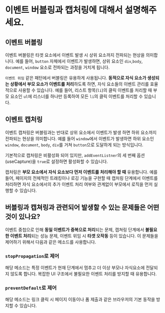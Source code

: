 # 이벤트 버블링과 캡처링에 대해서 설명해주세요.

## 이벤트 버블링

이벤트 버블링은 타겟 요소에서 이벤트 발생 시 상위 요소까지 전파되는 현상을 의미합니다. 예를 들어, `button` 자체에서 이벤트가 발생하면, 상위 요소인 `div`,`body`, `document`, `window` 요소로 전파되는 과정을 거치게 됩니다.

`이벤트 위임` 같은 패턴에서 버블링은 유용하게 사용됩니다. **동적으로 자식 요소가 생성되는 상황에서 부모 요소가 이벤트를 처리**하도록 하면, 자식 요소들의 이벤트 관리를 효율적으로 사용할 수 있습니다. 예를 들어, 리스트 항목(`li`)의 클릭 이벤트를 처리할 때 부모 요소인 `ul`에 리스너를 하나만 등록하여 모든 `li`의 클릭 이벤트를 처리할 수 있습니다.

## 이벤트 캡처링

이벤트 캡처링은 버블링과는 반대로 상위 요소에서 이벤트가 발생 하면 하위 요소까지 전파되는 현상을 의미합니다. 예를 들어 `window`에서 이벤트가 발생하면 하위 요소인 `window`, `document`, `body`, `div`를 거쳐 `button`으로 도달하게 되는 방식입니다.

기본적으로 캡처링은 비활성화 되어 있지만, `addEventListner`의 세 번째 옵션(useCapture)을 `true`로 설정하면 활성화할 수 있습니다.

캡처링은 **부모 요소에서 자식 요소보다 먼저 이벤트를 처리해야 할 때** 유용합니다. 예를 들어, 페이지의 전체적인 트래킹이나 로깅 기능을 구현할 때 캡처링 단계에서 이벤트를 처리하면 자식 요소에서의 추가 이벤트 처리 여부와 관계없이 부모에서 로직을 먼저 실행할 수 있습니다.

## 버블링과 캡쳐링과 관련되어 발생할 수 있는 문제들은 어떤 것이 있나요?

이벤트 중첩으로 인해 **동일 이벤트가 중복으로 처리**되는 문제, 캡쳐링 단계에서 **불필요한 이벤트 처리**되는 성능 문제, 이벤트 위임 시 **타겟 오작동** 등이 있습니다. 이 문제들을 제어하기 위해서 다음과 같은 메소드를 사용합니다.

### `stopPropagation`로 제어

해당 메소드는 특정 이벤트가 현재 단계에서 멈추고 더 이상 부모나 자식요소에 전달되지 않도록 합니다. 복잡한 UI 구조에서 불필요한 이벤트 처리를 방지할 때 유용합니다.

### `preventDefault`로 제어

해당 메소드는 링크 클릭 시 페이지 이동이나 폼 제출과 같은 브라우저의 기본 동작을 방지할 수 있습니다.
